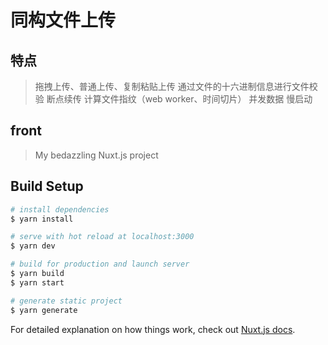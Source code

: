 # 同构文件上传

## 特点
> 拖拽上传、普通上传、复制粘贴上传
> 通过文件的十六进制信息进行文件校验
> 断点续传
> 计算文件指纹（web worker、时间切片）
> 并发数据
> 慢启动

## front

> My bedazzling Nuxt.js project

## Build Setup

```bash
# install dependencies
$ yarn install

# serve with hot reload at localhost:3000
$ yarn dev

# build for production and launch server
$ yarn build
$ yarn start

# generate static project
$ yarn generate
```

For detailed explanation on how things work, check out [Nuxt.js docs](https://nuxtjs.org).
